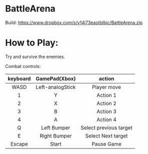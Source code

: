 # BattleArena

Build: https://www.dropbox.com/s/y14j73eaotblbjc/BattleArena.zip

# How to Play:

Try and survive the enemies.

Combat controls:

| keyboard      | GamePad(Xbox)    | action                 |
|:-------------:|:----------------:|:----------------------:|
| WASD          | Left-analogStick | Player move            |
| 1             | Y                | Action 1               |
| 2             | X                | Action 2               |
| 3             | B                | Action 3               |
| 4             | A                | Action 4               |
| Q             | Left Bumper      | Select previous target |
| E             | Right Bumper     | Select Next target     |
| Escape        | Start            | Pause Game             |
